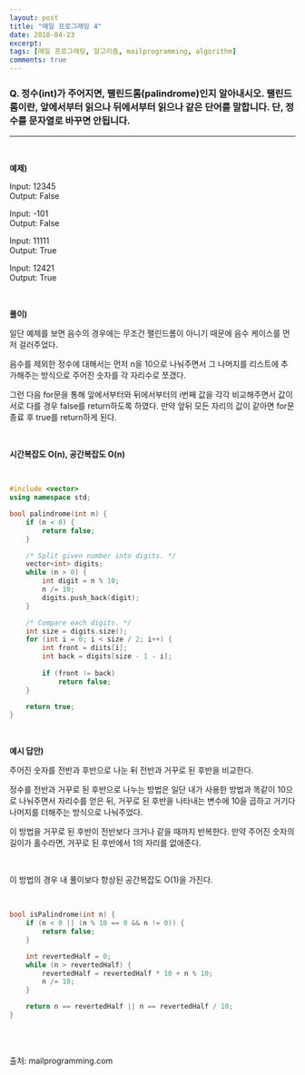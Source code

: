 ```yaml
---
layout: post
title: "매일 프로그래밍 4"
date: 2018-04-23
excerpt: 
tags: [매일 프로그래밍, 알고리즘, mailprogramming, algorithm]
comments: true
---
```


### Q. 정수(int)가 주어지면, 팰린드롬(palindrome)인지 알아내시오. 팰린드롬이란, 앞에서부터 읽으나 뒤에서부터 읽으나 같은 단어를 말합니다. 단, 정수를 문자열로 바꾸면 안됩니다.
- - -  
<br/>

**예제)**

Input: 12345  
Output: False

Input: -101  
Output: False

Input: 11111  
Output: True

Input: 12421  
Output: True
  
<br/>

**풀이)**

일단 예제를 보면 음수의 경우에는 무조건 팰린드롬이 아니기 때문에 음수 케이스를 먼저 걸러주었다.

음수를 제외한 정수에 대해서는 먼저 n을 10으로 나눠주면서 그 나머지를 리스트에 추가해주는 방식으로 주어진 숫자를 각 자리수로 쪼갰다.

그런 다음 for문을 통해 앞에서부터와 뒤에서부터의 i번째 값을 각각 비교해주면서 값이 서로 다를 경우 false를 return하도록 하였다. 만약 앞뒤 모든 자리의 값이 같아면 for문 종료 후 true를 return하게 된다.

<br/>

**시간복잡도 O(n), 공간복잡도 O(n)**

<br/>  
  
``` cpp
#include <vector>
using namespace std;

bool palindrome(int n) {
    if (n < 0) {
        return false;
    }

    /* Split given number into digits. */
    vector<int> digits;
    while (n > 0) {
        int digit = n % 10;
        n /= 10;
        digits.push_back(digit);
    }

    /* Compare each digits. */
    int size = digits.size();
    for (int i = 0; i < size / 2; i++) {
        int front = diits[i];
        int back = digits[size - 1 - i];
        
        if (front != back)
            return false;
    }

    return true;
}
```  
<br/>

**예시 답안)**

주어진 숫자를 전반과 후반으로 나눈 뒤 전반과 거꾸로 된 후반을 비교한다.

정수를 전반과 거꾸로 된 후반으로 나누는 방법은 일단 내가 사용한 방법과 똑같이 10으로 나눠주면서 자리수를 얻은 뒤, 거꾸로 된 후반을 나타내는 변수에 10을 곱하고 거기다 나머지를 더해주는 방식으로 나눠주었다.

이 방법을 거꾸로 된 후반이 전반보다 크거나 같을 때까지 반복한다.
만약 주어진 숫자의 길이가 홀수라면, 거꾸로 된 후반에서 1의 자리를 없애준다.
  
<br/>

이 방법의 경우 내 풀이보다 향상된 공간복잡도 O(1)을 가진다.

<br/>

``` cpp
bool isPalindrome(int n) {
    if (n < 0 || (n % 10 == 0 && n != 0)) {
        return false;
    }

    int revertedHalf = 0;
    while (n > revertedHalf) {
        revertedHalf = revertedHalf * 10 + n % 10;
        n /= 10;
    }

    return n == revertedHalf || n == revertedHalf / 10;
}
```

<br/>
<br/>

출처: mailprogramming.com
